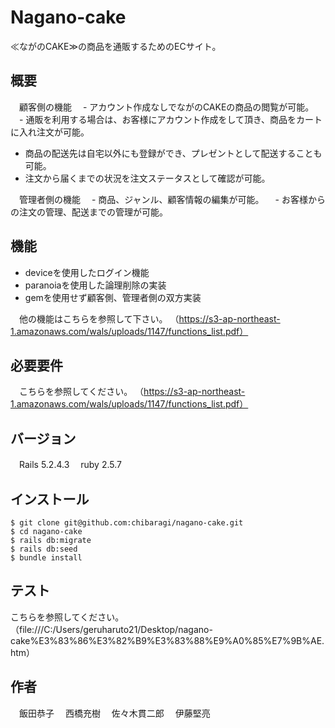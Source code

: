# Nagano-cake

 ≪ながのCAKE≫の商品を通販するためのECサイト。

## 概要

　顧客側の機能
　- アカウント作成なしでながのCAKEの商品の閲覧が可能。
　- 通販を利用する場合は、お客様にアカウント作成をして頂き、商品をカートに入れ注文が可能。
  - 商品の配送先は自宅以外にも登録ができ、プレゼントとして配送することも可能。
  - 注文から届くまでの状況を注文ステータスとして確認が可能。

　管理者側の機能
　- 商品、ジャンル、顧客情報の編集が可能。
　- お客様からの注文の管理、配送までの管理が可能。


## 機能

- deviceを使用したログイン機能
- paranoiaを使用した論理削除の実装
- gemを使用せず顧客側、管理者側の双方実装

　他の機能はこちらを参照して下さい。
（https://s3-ap-northeast-1.amazonaws.com/wals/uploads/1147/functions_list.pdf）

## 必要要件

　こちらを参照してください。
（https://s3-ap-northeast-1.amazonaws.com/wals/uploads/1147/functions_list.pdf）


## バージョン
　Rails 5.2.4.3
　ruby 2.5.7

## インストール
```
$ git clone git@github.com:chibaragi/nagano-cake.git
$ cd nagano-cake
$ rails db:migrate
$ rails db:seed
$ bundle install
```

## テスト

 こちらを参照してください。
 （file:///C:/Users/geruharuto21/Desktop/nagano-cake%E3%83%86%E3%82%B9%E3%83%88%E9%A0%85%E7%9B%AE.htm）

 
## 作者

　飯田恭子
　西橋充樹
　佐々木貫二郎
　伊藤堅亮
